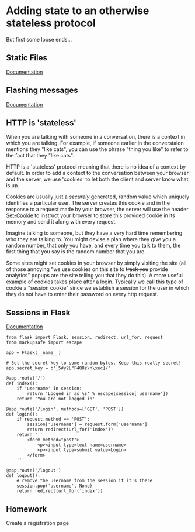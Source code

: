 # Adding state to an otherwise stateless protocol

But first some loose ends...

## Static Files

[Documentation](https://flask.palletsprojects.com/en/1.1.x/tutorial/static/)

## Flashing messages

[Documentation](https://flask.palletsprojects.com/en/1.1.x/patterns/flashing/#simple-flashing)

## HTTP is 'stateless'

When you are talking with someone in a conversation, there is a context in which you are talking. For example, if someone earlier in the converstaion mentions they "like cats", you can use the phrase "thing you like" to refer to the fact that they "like cats". 

HTTP is a 'stateless' protocol meaning that there is no idea of a context by default. In order to add a context to the conversation between your browser and the server, we use 'cookies' to let both the client and server know what is up. 

Cookies are usually just a _securely_ generated, random value which uniquely identifies a particular user. The server creates this cookie and in the response to a request made by your browser, the server will use the header [Set-Cookie](https://developer.mozilla.org/en-US/docs/Web/HTTP/Headers/Set-Cookie) to instruct your browser to store this provided cookie in its memory and send it along with every request.

Imagine talking to someone, but they have a very hard time remembering who they are talking to. You might devise a plan where they give you a random number, that only you have, and every time you talk to them, the first thing that you say is the random number that you are.

Some sites might set cookies in your browser by simply visiting the site (all of those annoying "we use cookies on this site to ~~track you~~ provide analytics" popups are the site telling you that they do this). A more useful example of cookies takes place after a login. Typically we call this type of cookie a "session cookie" since we establish a session for the user in which they do not have to enter their password on every http request.

## Sessions in Flask

[Documentation](https://flask.palletsprojects.com/en/1.1.x/quickstart/#sessions)

```
from flask import Flask, session, redirect, url_for, request
from markupsafe import escape

app = Flask(__name__)

# Set the secret key to some random bytes. Keep this really secret!
app.secret_key = b'_5#y2L"F4Q8z\n\xec]/'

@app.route('/')
def index():
    if 'username' in session:
        return 'Logged in as %s' % escape(session['username'])
    return 'You are not logged in'

@app.route('/login', methods=['GET', 'POST'])
def login():
    if request.method == 'POST':
        session['username'] = request.form['username']
        return redirect(url_for('index'))
    return '''
        <form method="post">
            <p><input type=text name=username>
            <p><input type=submit value=Login>
        </form>
    '''

@app.route('/logout')
def logout():
    # remove the username from the session if it's there
    session.pop('username', None)
    return redirect(url_for('index'))
```

## Homework

Create a registration page
